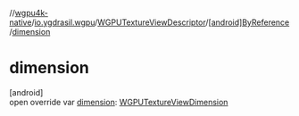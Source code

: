 //[wgpu4k-native](../../../../index.md)/[io.ygdrasil.wgpu](../../index.md)/[WGPUTextureViewDescriptor](../index.md)/[[android]ByReference](index.md)/[dimension](dimension.md)

# dimension

[android]\
open override var [dimension](dimension.md): [WGPUTextureViewDimension](../../-w-g-p-u-texture-view-dimension/index.md)